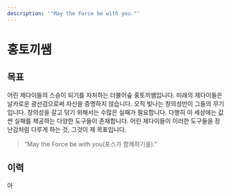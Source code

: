 ```yaml
---
description: '"May the Force be with you."'
---
```


# 홍토끼쌤

## 목표

어린 제다이들의 스승이 되기를 자처하는 더불어숲 홍토끼쌤입니다. 미래의 제다이들은 날카로운 광선검으로써 자신을 증명하지 않습니다. 오직 빛나는 창의성만이 그들의 무기입니다. 창의성을 갈고 닦기 위해서는 수많은 실패가 필요합니다. 다행히 이 세상에는 값싼 실패를 제공하는 다양한 도구들이 존재합니다. 어린 제다이들이 이러한 도구들을 장난감처럼 다루게 하는 것, 그것이 제 목표입니다.

> "May the Force be with you\(포스가 함께하기를\)."

## 이력

아

